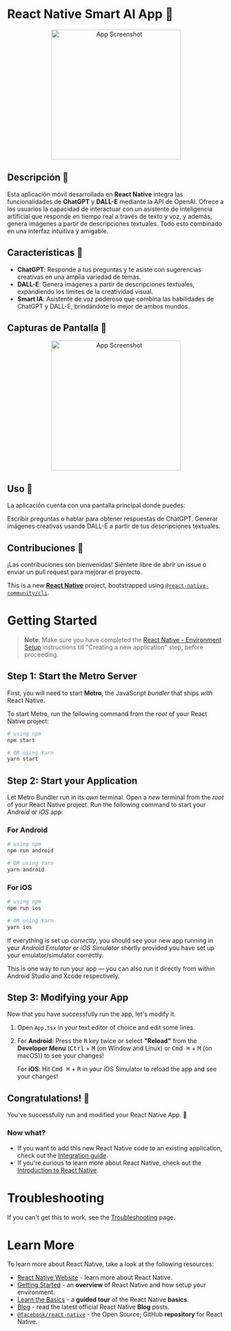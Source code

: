 # React Native Smart AI App 🤖

<p align="center">
  <img src="./assest/images/screenshot.png" alt="App Screenshot" width="300">
</p>

## Descripción 📱

Esta aplicación móvil desarrollada en **React Native** integra las funcionalidades de **ChatGPT** y **DALL-E** mediante la API de OpenAI. Ofrece a los usuarios la capacidad de interactuar con un asistente de inteligencia artificial que responde en tiempo real a través de texto y voz, y además, genera imágenes a partir de descripciones textuales. Todo esto combinado en una interfaz intuitiva y amigable.

## Características 🌟

- **ChatGPT**: Responde a tus preguntas y te asiste con sugerencias creativas en una amplia variedad de temas.
- **DALL-E**: Genera imágenes a partir de descripciones textuales, expandiendo los límites de la creatividad visual.
- **Smart IA**: Asistente de voz poderoso que combina las habilidades de ChatGPT y DALL-E, brindándote lo mejor de ambos mundos.

## Capturas de Pantalla 📸

<p align="center">
  <img src="./assest/images/screenshot.png" alt="App Screenshot" width="300">
</p>

## Uso 🔧
La aplicación cuenta con una pantalla principal donde puedes:

Escribir preguntas o hablar para obtener respuestas de ChatGPT.
Generar imágenes creativas usando DALL-E a partir de tus descripciones textuales.

## Contribuciones 🤝
¡Las contribuciones son bienvenidas! Siéntete libre de abrir un issue o enviar un pull request para mejorar el proyecto.

This is a new [**React Native**](https://reactnative.dev) project, bootstrapped using [`@react-native-community/cli`](https://github.com/react-native-community/cli).

# Getting Started

>**Note**: Make sure you have completed the [React Native - Environment Setup](https://reactnative.dev/docs/environment-setup) instructions till "Creating a new application" step, before proceeding.

## Step 1: Start the Metro Server

First, you will need to start **Metro**, the JavaScript _bundler_ that ships _with_ React Native.

To start Metro, run the following command from the _root_ of your React Native project:

```bash
# using npm
npm start

# OR using Yarn
yarn start
```

## Step 2: Start your Application

Let Metro Bundler run in its _own_ terminal. Open a _new_ terminal from the _root_ of your React Native project. Run the following command to start your _Android_ or _iOS_ app:

### For Android

```bash
# using npm
npm run android

# OR using Yarn
yarn android
```

### For iOS

```bash
# using npm
npm run ios

# OR using Yarn
yarn ios
```

If everything is set up _correctly_, you should see your new app running in your _Android Emulator_ or _iOS Simulator_ shortly provided you have set up your emulator/simulator correctly.

This is one way to run your app — you can also run it directly from within Android Studio and Xcode respectively.

## Step 3: Modifying your App

Now that you have successfully run the app, let's modify it.

1. Open `App.tsx` in your text editor of choice and edit some lines.
2. For **Android**: Press the <kbd>R</kbd> key twice or select **"Reload"** from the **Developer Menu** (<kbd>Ctrl</kbd> + <kbd>M</kbd> (on Window and Linux) or <kbd>Cmd ⌘</kbd> + <kbd>M</kbd> (on macOS)) to see your changes!

   For **iOS**: Hit <kbd>Cmd ⌘</kbd> + <kbd>R</kbd> in your iOS Simulator to reload the app and see your changes!

## Congratulations! :tada:

You've successfully run and modified your React Native App. :partying_face:

### Now what?

- If you want to add this new React Native code to an existing application, check out the [Integration guide](https://reactnative.dev/docs/integration-with-existing-apps).
- If you're curious to learn more about React Native, check out the [Introduction to React Native](https://reactnative.dev/docs/getting-started).

# Troubleshooting

If you can't get this to work, see the [Troubleshooting](https://reactnative.dev/docs/troubleshooting) page.

# Learn More

To learn more about React Native, take a look at the following resources:

- [React Native Website](https://reactnative.dev) - learn more about React Native.
- [Getting Started](https://reactnative.dev/docs/environment-setup) - an **overview** of React Native and how setup your environment.
- [Learn the Basics](https://reactnative.dev/docs/getting-started) - a **guided tour** of the React Native **basics**.
- [Blog](https://reactnative.dev/blog) - read the latest official React Native **Blog** posts.
- [`@facebook/react-native`](https://github.com/facebook/react-native) - the Open Source; GitHub **repository** for React Native.
